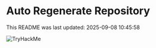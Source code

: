 # Auto Regenerate Repository

This README was last updated: 2025-09-08 10:45:58

 ![TryHackMe](https://tryhackme.com/badge/533634)